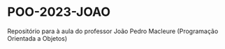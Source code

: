 # POO-2023-JOAO

Repositório para à aula do professor João Pedro Macleure (Programação Orientada a Objetos)
